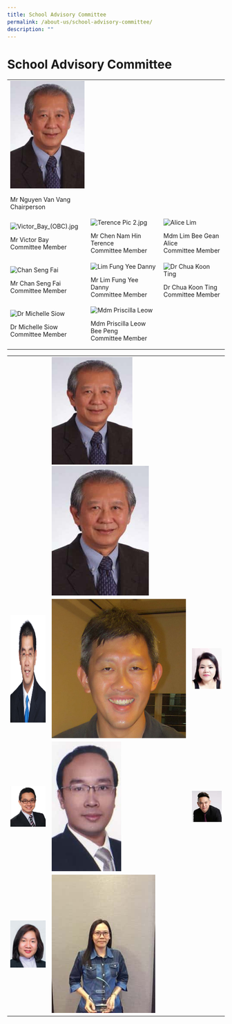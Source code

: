 ```yaml
---
title: School Advisory Committee
permalink: /about-us/school-advisory-committee/
description: ""
---
```

# School Advisory Committee

<table width="704">
<tbody>
<tr>
<td><img height="249" width="187" sizes="(max-width: 187px) 100vw, 187px" src="/images/About%20us/School%20Advisory%20Committee/S1103956A-225x300.jpg">
<p>Mr Nguyen Van Vang<br>Chairperson</p>
</td>
</tr>
<tr>
<td><img height="208" width="178" alt="Victor_Bay_(OBC).jpg" src="">
<p>Mr Victor Bay<br>Committee Member</p>
</td>
<td><img height="212" width="205" alt="Terence Pic 2.jpg" src="https://swisscottagesec.moe.edu.sg/wp-content/uploads/qql/slot/u252/About%20Swiss/School%20Advisory%20Committee/Terence%20Pic%202.jpg">
<p>Mr Chen Nam Hin Terence<br>Committee Member</p>
</td>
<td><img height="252" width="185" alt="Alice Lim" srcset="/wp-content/uploads/2017/04/S1774572G-220x300.jpg 220w, /wp-content/uploads/2017/04/S1774572G-768x1049.jpg 768w, /wp-content/uploads/2017/04/S1774572G-750x1024.jpg 750w, /wp-content/uploads/2017/04/S1774572G.jpg 955w" sizes="(max-width: 185px) 100vw, 185px" src="https://swisscottagesec.moe.edu.sg/wp-content/uploads/2017/04/S1774572G-220x300.jpg">
<p>Mdm Lim Bee Gean Alice<br>Committee Member</p>
</td>
</tr>
<tr>
<td><img height="202" width="175" alt="Chan Seng Fai" srcset="/wp-content/uploads/2017/04/S7780169C-260x300.jpg 260w, /wp-content/uploads/2017/04/S7780169C.jpg 374w" sizes="(max-width: 175px) 100vw, 175px" src="https://swisscottagesec.moe.edu.sg/wp-content/uploads/2017/04/S7780169C-260x300.jpg">
<p>Mr Chan Seng Fai<br>Committee Member</p>
</td>
<td><img height="250" width="134" alt="Lim Fung Yee Danny" srcset="/wp-content/uploads/2017/04/S7717412E-161x300.jpg 161w, /wp-content/uploads/2017/04/S7717412E.jpg 284w" sizes="(max-width: 134px) 100vw, 134px" src="https://swisscottagesec.moe.edu.sg/wp-content/uploads/2017/04/S7717412E-161x300.jpg">
<p>Mr Lim Fung Yee Danny<br>Committee Member</p>
</td>
<td><img height="207" width="199" alt="Dr Chua Koon Ting" src="https://swisscottagesec.moe.edu.sg/wp-content/uploads/2017/04/S8636681I.jpg">
<p>Dr Chua Koon Ting<br>Committee Member</p>
</td>
</tr>
<tr>
<td><img height="234" width="175" alt="Dr Michelle Siow" srcset="/wp-content/uploads/2017/04/S6804524Z-225x300.jpg 225w, /wp-content/uploads/2017/04/S6804524Z.jpg 480w" sizes="(max-width: 175px) 100vw, 175px" src="https://swisscottagesec.moe.edu.sg/wp-content/uploads/2017/04/S6804524Z-225x300.jpg">
<p>Dr Michelle Siow<br>Committee Member</p>
</td>
<td><img height="240" width="180" alt="Mdm Priscilla Leow" srcset="/wp-content/uploads/2017/04/S7316886D-225x300.jpg 225w, /wp-content/uploads/2017/04/S7316886D.jpg 240w" sizes="(max-width: 180px) 100vw, 180px" src="https://swisscottagesec.moe.edu.sg/wp-content/uploads/2017/04/S7316886D-225x300.jpg">
<p>Mdm Priscilla Leow Bee Peng<br>Committee Member</p>
</td>
</tr>
</tbody>
</table>


|   |   |   |
|---|---|---|
|   | <img height="249" width="187" sizes="(max-width: 187px) 100vw, 187px" src="/images/About%20us/School%20Advisory%20Committee/S1103956A-225x300.jpg">![](/images/About%20us/School%20Advisory%20Committee/S1103956A-225x300.jpg)  |   |
| <img height="249" width="187" sizes="(max-width: 187px) 100vw, 187px" src="/images/About%20us/School%20Advisory%20Committee/Victor_Bay_(OBC).jpg">  |  ![](/images/About%20us/School%20Advisory%20Committee/Terence%20Pic%202.jpg) |![](/images/About%20us/School%20Advisory%20Committee/S1774572G-220x300.jpg)   |
|  ![](/images/About%20us/School%20Advisory%20Committee/S7780169C-260x300.jpg) | ![](/images/About%20us/School%20Advisory%20Committee/S7717412E-161x300.jpg)  |  ![](/images/About%20us/School%20Advisory%20Committee/S8636681I.jpg) |
|  ![](/images/About%20us/School%20Advisory%20Committee/S6804524Z-225x300.jpg) | ![](/images/About%20us/School%20Advisory%20Committee/S7316886D.jpg)  |   |